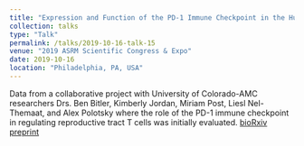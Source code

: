 ```yaml
---
title: "Expression and Function of the PD-1 Immune Checkpoint in the Human Ovary and Fallopian Tube"
collection: talks
type: "Talk"
permalink: /talks/2019-10-16-talk-15
venue: "2019 ASRM Scientific Congress & Expo"
date: 2019-10-16
location: "Philadelphia, PA, USA"
---
```


Data from a collaborative project with University of Colorado-AMC researchers Drs. Ben Bitler, Kimberly Jordan, Miriam Post, Liesl Nel-Themaat, and Alex Polotsky where the role of the PD-1 immune checkpoint in regulating reproductive tract T cells was initially evaluated. [bioRxiv preprint](https://www.biorxiv.org/content/10.1101/2020.06.06.138123v1)
